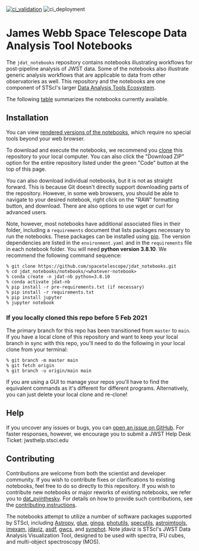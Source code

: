 [![ci_validation](https://github.com/spacetelescope/jdat_notebooks/workflows/ci_validation/badge.svg)](https://github.com/spacetelescope/jdat_notebooks/actions?query=workflow%3Aci_validation)
![ci_deployment](https://img.shields.io/github/workflow/status/spacetelescope/jdat_notebooks/Build%20and%20deploy%20notebooks?label=HTML%20Deployment&style=plastic)


# James Webb Space Telescope Data Analysis Tool Notebooks


The ``jdat_notebooks`` repository contains notebooks illustrating workflows for post-pipeline analysis of JWST data. Some of the notebooks also illustrate generic analysis workflows that are applicable to data from other observatories as well. This repository and the notebooks are one component of STScI's larger [Data Analysis Tools Ecosystem](https://jwst-docs.stsci.edu/jwst-post-pipeline-data-analysis).

The following [table](https://spacetelescope.github.io/jdat_notebooks/) summarizes the notebooks currently available.

## Installation

You can view [rendered versions of the notebooks](https://spacetelescope.github.io/jdat_notebooks/), which require no special tools beyond your web browser.

To download and execute the notebooks, we recommend you [clone](https://github.com/git-guides/git-clone) this repository to your local computer. You can also click the "Download ZIP" option for the entire repository listed under the green "Code" button at the top of this page.

You can also download individual notebooks, but it is not as straight forward.  This is because Git doesn't directly support downloading parts of the repository. However, in some web browsers, you should be able to navigate to your desired notebook, right click on the "RAW" formatting button, and download.  There are also options to use wget or curl for advanced users. 

Note, however, most notebooks have additional associated files in their folder, including a `requirements` document that lists packages necessary to run the notebooks.  These packages can be installed using [pip](https://pip.pypa.io/en/stable/). The version dependencies are listed in the `environment.yaml` and in the `requirements` file in each notebook folder. 
You will need **python version 3.8.10**.  We recommend the following command sequence:

```   
% git clone https://github.com/spacetelescope/jdat_notebooks.git
% cd jdat_notebooks/notebooks/<whatever-notebook>
% conda create -n jdat-nb python=3.8.10
% conda activate jdat-nb
% pip install -r pre-requirements.txt (if necessary)
% pip install -r requirements.txt
% pip install jupyter
% jupyter notebook
```


### If you locally cloned this repo before 5 Feb 2021

The primary branch for this repo has been transitioned from ``master`` to ``main``.  If you have a local clone of this repository and want to keep your local branch in sync with this repo, you'll need to do the following in your local clone from your terminal:

```   
% git branch -m master main
% git fetch origin
% git branch -u origin/main main
```

If you are using a GUI to manage your repos you'll have to find the equivalent commands as it's different for different programs. Alternatively, you can just delete your local clone and re-clone!


## Help

If you uncover any issues or bugs, you can [open an issue on GitHub](https://github.com/spacetelescope/jdat_notebooks/issues/new).  For faster responses, however, we encourage you to submit a JWST Help Desk Ticket: jwsthelp.stsci.edu

## Contributing

Contributions are welcome from both the scientist and developer community.  If you wish to contribute fixes or clarifications to existing notebooks, feel free to do so directly to this repository.  If you wish to contribute new notebooks or major reworks of existing notebooks, we refer you to [dat_pyinthesky](https://github.com/spacetelescope/dat_pyinthesky/tree/master/jdat_notebooks).  For details on how to provide such contributions, see the [contributing instructions](https://github.com/spacetelescope/jdat_notebooks/blob/main/CONTRIBUTING.md).

The notebooks attempt to utilize a number of software packages supported by STScI, including [Astropy](https://www.astropy.org), [glue](http://docs.glueviz.org/en/stable/index.html), [ginga](https://ginga.readthedocs.io/en/latest/), [photutils](https://photutils.readthedocs.io), [specutils](https://specutils.readthedocs.io/en/stable/), [astroimtools](http://astroimtools.readthedocs.io), [imexam](http://imexam.readthedocs.io), [jdaviz](https://jdaviz.readthedocs.io/en/latest/), [asdf](http://asdf.readthedocs.io/en/latest/), [gwcs](https://gwcs.readthedocs.io/en/latest/), and [synphot](http://synphot.readthedocs.io/en/latest/index.html).  Note jdaviz is STScI's JWST Data Analysis Visualization Tool, designed to be used with spectra, IFU cubes, and multi-object spectroscopy (MOS).

